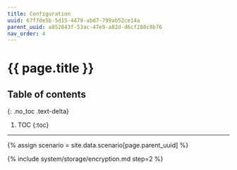 ```yaml
---
title: Configuration
uuid: 67f7de5b-5d15-4479-abd7-799ab52ce14a
parent_uuid: a852843f-53ac-47e9-a82d-d6cf288c8b76
nav_order: 4
---
```


# {{ page.title }}

## Table of contents
{: .no_toc .text-delta}

1. TOC
{:toc}

---

{% assign scenario = site.data.scenario[page.parent_uuid] %}

{% include system/storage/encryption.md step=2 %}
